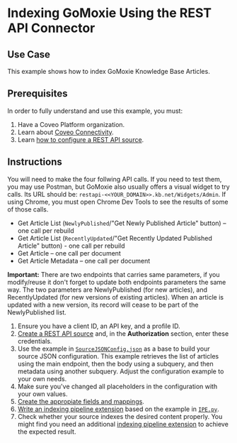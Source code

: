 # Indexing GoMoxie Using the REST API Connector

## Use Case
This example shows how to index GoMoxie Knowledge Base Articles.

## Prerequisites
In order to fully understand and use this example, you must:
1. Have a Coveo Platform organization.
2. Learn about [Coveo Connectivity](https://docs.coveo.com/en/1702/).
3. Learn [how to configure a REST API source](https://docs.coveo.com/en/1896/).

## Instructions
You will need to make the four follwing API calls. If you need to test them, you may use Postman, but GoMoxie also usually offers a visual widget to try calls. Its URL should be: `restapi-<<YOUR_DOMAIN>>.kb.net/Widgets/Admin`. If using Chrome, you must open Chrome Dev Tools to see the results of some of those calls.
* Get Article List (`NewlyPublished`/"Get Newly Published Article" button) – one call per rebuild
* Get Article List (`RecentlyUpdated`/"Get Recently Updated Published Article" button) - one call per rebuild
* Get Article – one call per document
* Get Article Metadata – one call per document

**Important:** There are two endpoints that carries same parameters, if you modify/reuse it don't forget to update both endpoints parameters the same way. The two parameters are NewlyPublished (for new articles), and RecentlyUpdated (for new versions of existing articles). When an article is updated with a new version, its record will cease to be part of the NewlyPublished list.
    
1. Ensure you have a client ID, an API key, and a profile ID.
2. [Create a REST API source](https://docs.coveo.com/en/1896/) and, in the **Authorization** section, enter these credentials.
3. Use the example in [`SourceJSONConfig.json`](https://github.com/coveooss/connectivity-library/commit/fd92a6cd8e2afd6885d6360276cb1d5bc65abe6b) as a base to build your source JSON configuration. This example retrieves the list of articles using the main endpoint, then the body using a subquery, and then metadata using another subquery. Adjust the configuration example to your own needs. 
4. Make sure you've changed all placeholders in the configuration with your own values.
5. [Create the appropiate fields and mappings](https://docs.coveo.com/en/1896/#completion).
6. [Write an indexing pipeline extension](https://docs.coveo.com/en/1645/) based on the example in [`IPE.py`](https://github.com/coveooss/connectivity-library/blob/master/Moxie%20KB/IPE.py).
5. Check whether your source indexes the desired content properly. You might find you need an additional [indexing pipeline extension](https://docs.coveo.com/en/1645/) to achieve the expected result.
